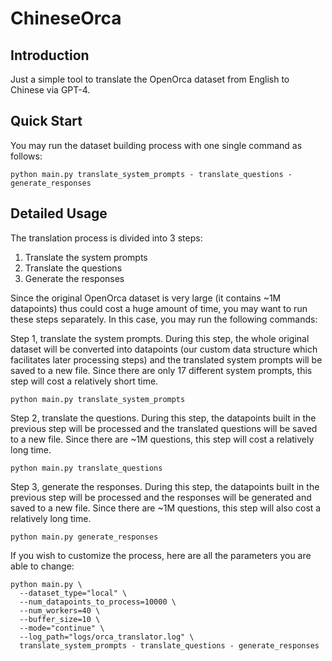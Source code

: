 # ChineseOrca


## Introduction
    
Just a simple tool to translate the OpenOrca dataset from English to Chinese via GPT-4.

## Quick Start

You may run the dataset building process with one single command as follows:

```shell
python main.py translate_system_prompts - translate_questions - generate_responses
```

## Detailed Usage

The translation process is divided into 3 steps:

1. Translate the system prompts
2. Translate the questions
3. Generate the responses

Since the original OpenOrca dataset is very large (it contains ~1M datapoints) thus could cost a huge amount of time, you may want to run these steps separately. In this case, you may run the following commands:

Step 1, translate the system prompts. During this step, the whole original dataset will be converted into datapoints (our custom data structure which facilitates later processing steps) and the translated system prompts will be saved to a new file. Since there are only 17 different system prompts, this step will cost a relatively short time.

```shell
python main.py translate_system_prompts
```

Step 2, translate the questions. During this step, the datapoints built in the previous step will be processed and the translated questions will be saved to a new file. Since there are ~1M questions, this step will cost a relatively long time.

```shell
python main.py translate_questions
```

Step 3, generate the responses. During this step, the datapoints built in the previous step will be processed and the responses will be generated and saved to a new file. Since there are ~1M questions, this step will also cost a relatively long time.

```shell
python main.py generate_responses
```

If you wish to customize the process, here are all the parameters you are able to change: 

```shell
python main.py \
  --dataset_type="local" \
  --num_datapoints_to_process=10000 \
  --num_workers=40 \
  --buffer_size=10 \
  --mode="continue" \
  --log_path="logs/orca_translator.log" \
  translate_system_prompts - translate_questions - generate_responses
```